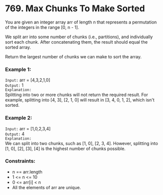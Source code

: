 # 769. Max Chunks To Make Sorted

You are given an integer array arr of length n that represents a permutation of the
integers in the range [0, n - 1].

We split arr into some number of chunks (i.e., partitions), and individually sort each
chunk. After concatenating them, the result should equal the sorted array.

Return the largest number of chunks we can make to sort the array.

### Example 1:

`Input:` arr = [4,3,2,1,0]  
`Output:` 1  
`Explanation:`  
Splitting into two or more chunks will not return the required result.
For example, splitting into [4, 3], [2, 1, 0] will result in [3, 4, 0, 1, 2], which isn't sorted.

### Example 2:

`Input:` arr = [1,0,2,3,4]  
`Output:` 4  
`Explanation:`  
We can split into two chunks, such as [1, 0], [2, 3, 4].
However, splitting into [1, 0], [2], [3], [4] is the highest number of chunks possible.
 
### Constraints:

- n == arr.length
- 1 <= n <= 10
- 0 <= arr[i] < n
- All the elements of arr are unique.
